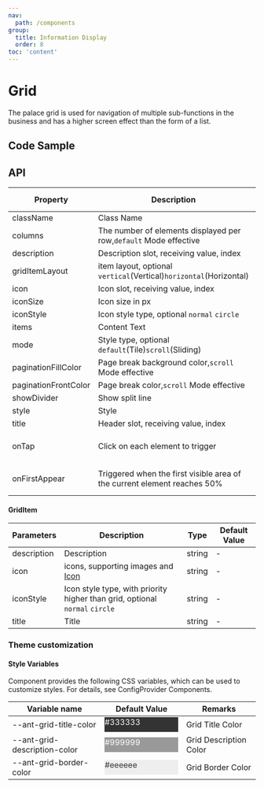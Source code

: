 ```yaml
---
nav:
  path: /components
group:
  title: Information Display
  order: 8
toc: 'content'
---
```


# Grid

<!-- <code src="../../docs/components/compatibility.tsx" inline="true"></code> -->

The palace grid is used for navigation of multiple sub-functions in the business and has a higher screen effect than the form of a list.

## Code Sample

<code src='../../demo/pages/Grid/index'></code>

## API

| Property                 | Description                                                   | Type                                  | Default Value     |
| -------------------- | ------------------------------------------------------ | ------------------------------------- | ---------- |
| className            | Class Name                                                   | string                                | -          |
| columns              | The number of elements displayed per row,`default` Mode effective                 | number                                | 5          |
| description          | Description slot, receiving value, index                            | slot                                  | -          |
| gridItemLayout       | item layout, optional `vertical`(Vertical)`horizontal`(Horizontal) | string                                | `vertical` |
| icon                 | Icon slot, receiving value, index                            | slot                                  | -          |
| iconSize             | Icon size in px                                      | number                                | -          |
| iconStyle            | Icon style type, optional `normal` `circle`                   | string                                | `normal`   |
| items                | Content Text                                               | [GridItem](#griditem)[]               | -          |
| mode                 | Style type, optional `default`(Tile)`scroll`(Sliding)       | string                                | `default`  |
| paginationFillColor  | Page break background color,`scroll` Mode effective                        | string                                | -          |
| paginationFrontColor | Page break color,`scroll` Mode effective                          | string                                | -          |
| showDivider          | Show split line                                         | boolean                               | -          |
| style                | Style                                                   | string                                | -          |
| title                | Header slot, receiving value, index                            | slot                                  | -          |
| onTap                | Click on each element to trigger                                       | (item: [GridItem](#griditem)) => void |            |
| onFirstAppear        | Triggered when the first visible area of the current element reaches 50%                    | (item: [GridItem](#griditem)) => void |            |

#### GridItem

| Parameters        | Description                                                  | Type   | Default Value |
| ----------- | ----------------------------------------------------- | ------ | ------ |
| description | Description                                                  | string | -      |
| icon        | icons, supporting images and [Icon](./Icon)                       | string | -      |
| iconStyle   | Icon style type, with priority higher than grid, optional `normal` `circle` | string | -      |
| title       | Title                                                  | string | -      |

### Theme customization

#### Style Variables

Component provides the following CSS variables, which can be used to customize styles. For details, see ConfigProvider Components.

| Variable name                       | Default Value                                                                                            | Remarks         |
| ---------------------------- | ------------------------------------------------------------------------------------------------- | ------------ |
| --ant-grid-title-color       | <div style="width: 150px; height: 30px; background-color: #333333; color: #ffffff;">#333333</div> | Grid Title Color |
| --ant-grid-description-color | <div style="width: 150px; height: 30px; background-color: #999999; color: #ffffff;">#999999</div> | Grid Description Color |
| --ant-grid-border-color      | <div style="width: 150px; height: 30px; background-color: #eeeeee; color: #333333;">#eeeeee</div> | Grid Border Color |
